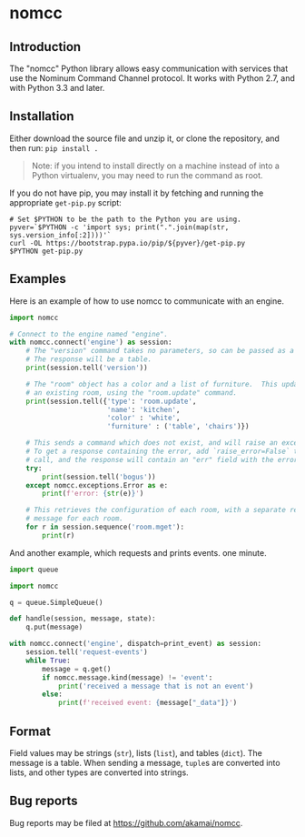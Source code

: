 # nomcc

## Introduction

The "nomcc" Python library allows easy communication with services that use
the Nominum Command Channel protocol.  It works with Python 2.7, and
with Python 3.3 and later.

## Installation

Either download the source file and unzip it, or clone the repository,
and then run:
`pip install .`

> Note: if you intend to install directly on a machine instead of
> into a Python virtualenv, you may need to run the command as root.

If you do not have pip, you may install it by fetching and running the
appropriate `get-pip.py` script:

```
# Set $PYTHON to be the path to the Python you are using.
pyver=`$PYTHON -c 'import sys; print(".".join(map(str, sys.version_info[:2])))'`
curl -OL https://bootstrap.pypa.io/pip/${pyver}/get-pip.py
$PYTHON get-pip.py
```

## Examples

Here is an example of how to use nomcc to communicate with an engine.

```python
import nomcc

# Connect to the engine named "engine".
with nomcc.connect('engine') as session:
    # The "version" command takes no parameters, so can be passed as a string.
    # The response will be a table.
    print(session.tell('version'))

    # The "room" object has a color and a list of furniture.  This updates
    # an existing room, using the "room.update" command.
    print(session.tell({'type': 'room.update',
                        'name': 'kitchen',
                        'color' : 'white',
                        'furniture' : ('table', 'chairs')})

    # This sends a command which does not exist, and will raise an exception.
    # To get a response containing the error, add `raise_error=False` to the
    # call, and the response will contain an "err" field with the error.
    try:
        print(session.tell('bogus'))
    except nomcc.exceptions.Error as e:
        print(f'error: {str(e)}')

    # This retrieves the configuration of each room, with a separate response
    # message for each room.
    for r in session.sequence('room.mget'):
        print(r)
```

And another example, which requests and prints events.
one minute.

```python
import queue

import nomcc

q = queue.SimpleQueue()

def handle(session, message, state):
    q.put(message)

with nomcc.connect('engine', dispatch=print_event) as session:
    session.tell('request-events')
    while True:
        message = q.get()
        if nomcc.message.kind(message) != 'event':
            print('received a message that is not an event')
        else:
            print(f'received event: {message["_data"]}')

```

## Format

Field values may be strings (`str`), lists (`list`), and tables (`dict`).  The
message is a table.  When sending a message, `tuple`s are converted into lists,
and other types are converted into strings.

## Bug reports

Bug reports may be filed at https://github.com/akamai/nomcc.
